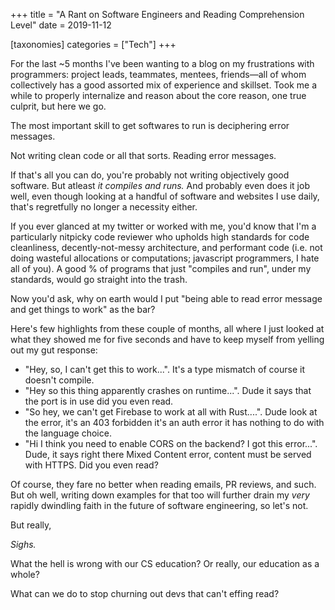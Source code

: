 +++
title = "A Rant on Software Engineers and Reading Comprehension Level"
date = 2019-11-12

[taxonomies]
categories = ["Tech"]
+++

For the last ~5 months I've been wanting to a blog on my frustrations with programmers: project leads, teammates, mentees, friends—all of whom collectively has a good assorted mix of experience and skillset. Took me a while to properly internalize and reason about the core reason, one true culprit, but here we go. 

The most important skill to get softwares to run is deciphering error messages. 

Not writing clean code or all that sorts. Reading error messages.

If that's all you can do, you're probably not writing objectively good software. But atleast *it compiles and runs.* And probably even does it job well, even though looking at a handful of software and websites I use daily, that's regretfully no longer a necessity either.

If you ever glanced at my twitter or worked with me, you'd know that I'm a particularly nitpicky code reviewer who upholds high standards for code cleanliness, decently-not-messy architecture, and performant code (i.e. not doing wasteful allocations or computations; javascript programmers, I hate all of you). A good % of programs that just "compiles and run", under my standards, would go straight into the trash.

Now you'd ask, why on earth would I put "being able to read error message and get things to work" as the bar?

Here's few highlights from these couple of months, all where I just looked at what they showed me for five seconds and have to keep myself from yelling out my gut response:

- "Hey, so, I can't get this to work...". It's a type mismatch of course it doesn't compile.
- "Hey so this thing apparently crashes on runtime...". Dude it says that the port is in use did you even read.
- "So hey, we can't get Firebase to work at all with Rust....". Dude look at the error, it's an 403 forbidden it's an auth error it has nothing to do with the language choice.
- "Hi I think you need to enable CORS on the backend? I got this error...". Dude, it says right there Mixed Content error, content must be served with HTTPS. Did you even read?

Of course, they fare no better when reading emails, PR reviews, and such. But oh well, writing down examples for that too will further drain my *very* rapidly dwindling faith in the future of software engineering, so let's not.

But really,

*Sighs.*

What the hell is wrong with our CS education? Or really, our education as a whole?

What can we do to stop churning out devs that can't effing read?
